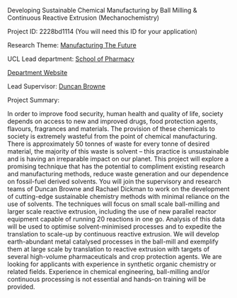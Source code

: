 Developing Sustainable Chemical Manufacturing by Ball Milling & Continuous Reactive Extrusion (Mechanochemistry)

Project ID: 2228bd1114
(You will need this ID for your application)

Research Theme: [Manufacturing The Future](../themes/manufacturing-the-future.md)

UCL Lead department: [School of Pharmacy](../departments/school-of-pharmacy.md)

[Department Website](https://www.ucl.ac.uk/pharmacy)

Lead Supervisor: [Duncan Browne](https://iris.ucl.ac.uk/iris/browse/profile?upi=DBROW94)

Project Summary:

In order to improve food security, human health and quality of life, society depends on access to new and improved drugs, food protection agents, flavours, fragrances and materials. The provision of these chemicals to society is extremely wasteful from the point of chemical manufacturing. There is approximately 50 tonnes of waste for every tonne of desired material, the majority of this waste is solvent – this practice is unsustainable and is having an irreparable impact on our planet. This project will explore a promising technique that has the potential to compliment existing research and manufacturing methods, reduce waste generation and our dependence on fossil-fuel derived solvents.
 You will join the supervisory and research teams of Duncan Browne and Rachael Dickman to work on the development of cutting-edge sustainable chemistry methods with minimal reliance on the use of solvents. The techniques will focus on small scale ball-milling and larger scale reactive extrusion, including the use of new parallel reactor equipment capable of running 20 reactions in one go. Analysis of this data will be used to optimise solvent-minimised processes and to expedite the translation to scale-up by continuous reactive extrusion. We will develop earth-abundant metal catalysed processes in the ball-mill and exemplify them at large scale by translation to reactive extrusion with targets of several high-volume pharmaceuticals and crop protection agents.
 We are looking for applicants with experience in synthetic organic chemistry or related fields. Experience in chemical engineering, ball-milling and/or continuous processing is not essential and hands-on training will be provided.